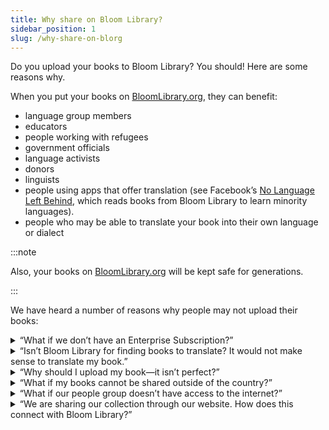 ```yaml
---
title: Why share on Bloom Library?
sidebar_position: 1
slug: /why-share-on-blorg
---
```




Do you upload your books to Bloom Library? You should! Here are some reasons why.


When you put your books on [BloomLibrary.org](http://bloomlibrary.org/), they can benefit:

- language group members
- educators
- people working with refugees
- government officials
- language activists
- donors
- linguists
- people using apps that offer translation (see Facebook’s [No Language Left Behind](https://ai.meta.com/research/no-language-left-behind/), which reads books from Bloom Library to learn minority languages).
- people who may be able to translate your book into their own language or dialect

:::note

Also, your books on [BloomLibrary.org](http://bloomlibrary.org/) will be kept safe for generations.

:::




We have heard a number of reasons why people may not upload their books:

<details>
<summary>“What if we don’t have an Enterprise Subscription?”</summary>

You don’t need a subscription to upload your books to Bloom Library. Anyone can create a free account and upload their books.


</details>

<details>
<summary>“Isn’t Bloom Library for finding books to translate? It would not make sense to translate my book.”</summary>

Even though Bloom Library is an excellent source of books that can be translated and re-published, the library is _primarily_ a place where readers, educators, and local-language advocates can find vernacular materials in specific languages.


</details>

<details>
<summary>“Why should I upload my book—it isn’t perfect?”</summary>

It’s fine to share books that you might improve in the future. Consider putting a note in the book summary alerting users that more work is planned. You might even want to give them a way to contact you for feedback. Then, as you progress, Bloom makes it easy to upload an updated version.


If the book isn’t ready for the public, it can still be great to put the book where you can get feedback while keeping it from being seen by the public. By marking your book as a "[draft](/draft-books#d647347fb5b54acfa2e7aa7e12fec8ce)," you can keep it private—accessible only to you and the trusted individuals you share the link with. This allows you to maintain complete control over your book and decide when it's ready for the world to see.


</details>

<details>
<summary>“What if my books cannot be shared outside of the country?”</summary>

There is a way to tell BloomLibrary.org to restrict the reading and downloading of books to a single country. [Contact us](mailto:issues@bloomlibrary.org) for help with that.


</details>

<details>
<summary>“What if our people group doesn’t have access to the internet?”</summary>

You can be confident that no matter how remote a language community is, they will eventually get internet access. This may be the local people, the diaspora, or even their descendants. If the books are only on paper or your personal hard drive, your books will disappear. Instead, we encourage you to put them in the Bloom Library. SIL and other organizations will keep them accessible now and for future generations. And your book on Bloom Library can still do a lot of good in the world, even while waiting for your language group to get regular, inexpensive access to the internet:

- Your book may be an inspiration to the broader literature production community.
- In NGO contexts, the government may appreciate seeing that you produce helpful materials.
- If this book production project is supported by donors, putting your books in the Bloom Library will help them understand what their donations are making happen.
- Once a book is available on Bloom Library, it is also shared with the Bloom Reader app, where it can be read and shared offline.

</details>

<details>
<summary>“We are sharing our collection through our website. How does this connect with Bloom Library?”</summary>

One option is to publish separately to both places, but there is an alternative that takes less effort while providing a better user experience.


You can _embed_ your [BloomLibrary.org](http://bloomlibrary.org/) collection on your website. Then as you publish to BloomLibrary.org from Bloom, books will automatically appear in the context of your site, where they can be read online, downloaded as a PDF or eBook, etc.


A third option is to embed individual books on your website. For an example, see Chetana Trust’s [online library](https://chetana.org.in/armonlinelibrary) of books for children with disabilities.


Do you have a concern that is not listed here? [Tell us](mailto:issues@bloomlibrary.org) about it!


</details>

